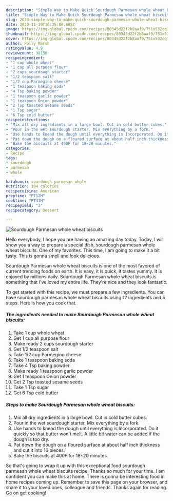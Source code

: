 ```yaml
---
description: "Simple Way to Make Quick Sourdough Parmesan whole wheat biscuits"
title: "Simple Way to Make Quick Sourdough Parmesan whole wheat biscuits"
slug: 2023-simple-way-to-make-quick-sourdough-parmesan-whole-wheat-biscuits
date: 2020-11-19T16:25:00.685Z
image: https://img-global.cpcdn.com/recipes/80345d22f2b8aaf9/751x532cq70/sourdough-parmesan-whole-wheat-biscuits-recipe-main-photo.jpg
thumbnail: https://img-global.cpcdn.com/recipes/80345d22f2b8aaf9/751x532cq70/sourdough-parmesan-whole-wheat-biscuits-recipe-main-photo.jpg
cover: https://img-global.cpcdn.com/recipes/80345d22f2b8aaf9/751x532cq70/sourdough-parmesan-whole-wheat-biscuits-recipe-main-photo.jpg
author: Polly Marsh
ratingvalue: 4.9
reviewcount: 38150
recipeingredient:
- "1 cup whole wheat"
- "1 cup all purpose flour"
- "2 cups sourdough starter"
- "1/2 teaspoon salt"
- "1/2 cup Parmegino cheese"
- "1 teaspoon baking soda"
- "4 Tsp baking powder"
- "1 teaspoon garlic powder"
- "1 teaspoon Onion powder"
- "2 Tsp toasted sesame seeds"
- "1 Tsp sugar"
- "6 Tsp cold butter"
recipeinstructions:
- "Mix all dry ingredients in a large bowl. Cut in cold butter cubes."
- "Pour in the wet sourdough starter. Mix everything by a fork."
- "Use hands to knead the dough until everything is Incorporated. Do it quickly so that butter won&#39;t melt. A little bit water can be added if the dough is too dry."
- "Pat down the dough on a floured surface at about half inch thickness and cut it into 16 pieces."
- "Bake the biscuits at 400F for 18~20 minutes."
categories:
- Recipe
tags:
- sourdough
- parmesan
- whole

katakunci: sourdough parmesan whole 
nutrition: 104 calories
recipecuisine: American
preptime: "PT12M"
cooktime: "PT41M"
recipeyield: "3"
recipecategory: Dessert

---
```



![Sourdough Parmesan whole wheat biscuits](https://img-global.cpcdn.com/recipes/80345d22f2b8aaf9/751x532cq70/sourdough-parmesan-whole-wheat-biscuits-recipe-main-photo.jpg)

Hello everybody, I hope you are having an amazing day today. Today, I will show you a way to prepare a special dish, sourdough parmesan whole wheat biscuits. One of my favorites. This time, I am going to make it a bit tasty. This is gonna smell and look delicious.

Sourdough Parmesan whole wheat biscuits is one of the most favored of current trending foods on earth. It is easy, it is quick, it tastes yummy. It is enjoyed by millions daily. Sourdough Parmesan whole wheat biscuits is something that I've loved my entire life. They're nice and they look fantastic.




To get started with this recipe, we must prepare a few ingredients. You can have sourdough parmesan whole wheat biscuits using 12 ingredients and 5 steps. Here is how you cook that.

<!--inarticleads1-->

##### The ingredients needed to make Sourdough Parmesan whole wheat biscuits:

1. Take 1 cup whole wheat
1. Get 1 cup all purpose flour
1. Make ready 2 cups sourdough starter
1. Get 1/2 teaspoon salt
1. Take 1/2 cup Parmegino cheese
1. Take 1 teaspoon baking soda
1. Take 4 Tsp baking powder
1. Make ready 1 teaspoon garlic powder
1. Get 1 teaspoon Onion powder
1. Get 2 Tsp toasted sesame seeds
1. Take 1 Tsp sugar
1. Get 6 Tsp cold butter




<!--inarticleads2-->

##### Steps to make Sourdough Parmesan whole wheat biscuits:

1. Mix all dry ingredients in a large bowl. Cut in cold butter cubes.
1. Pour in the wet sourdough starter. Mix everything by a fork.
1. Use hands to knead the dough until everything is Incorporated. Do it quickly so that butter won&#39;t melt. A little bit water can be added if the dough is too dry.
1. Pat down the dough on a floured surface at about half inch thickness and cut it into 16 pieces.
1. Bake the biscuits at 400F for 18~20 minutes.




So that's going to wrap it up with this exceptional food sourdough parmesan whole wheat biscuits recipe. Thanks so much for your time. I am confident you can make this at home. There is gonna be interesting food in home recipes coming up. Remember to save this page on your browser, and share it to your loved ones, colleague and friends. Thanks again for reading. Go on get cooking!
